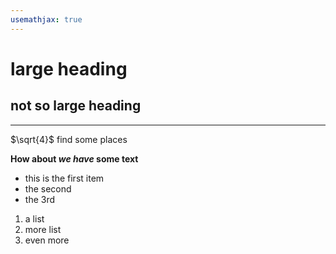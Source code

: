 ```yaml
---
usemathjax: true
---
```


# large heading

## not so large heading

---

$\sqrt{4}$ find some places

**How about _we have_ some text**

- this is the first item
- the second
- the 3rd

1. a list
2. more list
3. even more
